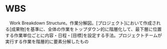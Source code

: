 # WBS
　Work Breakdown Structure。作業分解図。[プロジェクト]において作成される[成果物]を基準に、全体の作業をトップダウン的に階層化して、最下層に位置する作業単位ごとに内容・日程・[目標]を設定する手法。プロジェクトチームが実行する作業を階層的に要素分解したもの
